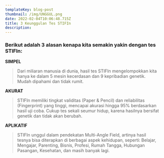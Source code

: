 ```yaml
---
templateKey: blog-post
thumbnail: /img/UNGGUL.png
date: 2022-02-04T10:06:48.715Z
title: 3 Keunggulan Tes STIFIn
description: 
---
```

<!-- ![clay-images-17](/img/clay-images-17.jpg)

![clay-images-15](/img/clay-images-15.jpg) -->

### Berikut adalah 3 alasan kenapa kita semakin yakin dengan tes STIFIn:

**SIMPEL**
> Dari miliaran manusia di dunia, hasil tes STIFIn mengelompokkan kita hanya ke dalam 5 mesin kecerdasan dan 9 kepribadian genetik. Mudah dipahami dan tidak rumit.

**AKURAT**
> STIFIn memiliki tingkat validitas (Paper & Pencil) dan reliabilitas (Fingerprint) yang tinggi, mencapai akurasi hingga 95% berdasarkan hasil uji coba.
Cukup tes sekali seumur hidup, karena hasilnya bersifat genetik dan tidak akan berubah.

**APLIKATIF**
> STIFIn unggul dalam pendekatan Multi-Angle Field, artinya hasil tesnya bisa diterapkan di berbagai aspek kehidupan, seperti:
Belajar, Mengajar, Parenting, Bisnis, Profesi, Rumah Tangga, Hubungan Pasangan, Kesehatan, dan masih banyak lagi.